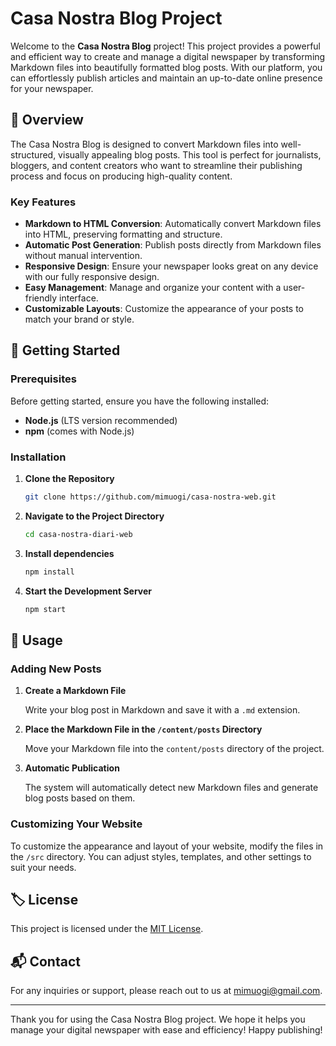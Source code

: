 # Casa Nostra Blog Project

Welcome to the **Casa Nostra Blog** project! This project provides a powerful and efficient way to create and manage a digital newspaper by transforming Markdown files into beautifully formatted blog posts. With our platform, you can effortlessly publish articles and maintain an up-to-date online presence for your newspaper.

## 📖 Overview

The Casa Nostra Blog is designed to convert Markdown files into well-structured, visually appealing blog posts. This tool is perfect for journalists, bloggers, and content creators who want to streamline their publishing process and focus on producing high-quality content.

### Key Features

- **Markdown to HTML Conversion**: Automatically convert Markdown files into HTML, preserving formatting and structure.
- **Automatic Post Generation**: Publish posts directly from Markdown files without manual intervention.
- **Responsive Design**: Ensure your newspaper looks great on any device with our fully responsive design.
- **Easy Management**: Manage and organize your content with a user-friendly interface.
- **Customizable Layouts**: Customize the appearance of your posts to match your brand or style.

## 🚀 Getting Started

### Prerequisites

Before getting started, ensure you have the following installed:

- **Node.js** (LTS version recommended)
- **npm** (comes with Node.js)

### Installation

1. **Clone the Repository**

   ```bash
   git clone https://github.com/mimuogi/casa-nostra-web.git
   ```

2. **Navigate to the Project Directory**

   ```bash
   cd casa-nostra-diari-web
   ```

3. **Install dependencies**

   ```bash
   npm install
   ```

4. **Start the Development Server**

   ```bash
   npm start
   ```

## 📝 Usage

### Adding New Posts

1. **Create a Markdown File**

   Write your blog post in Markdown and save it with a `.md` extension.

2. **Place the Markdown File in the `/content/posts` Directory**

   Move your Markdown file into the `content/posts` directory of the project.

3. **Automatic Publication**

   The system will automatically detect new Markdown files and generate blog posts based on them.

### Customizing Your Website

To customize the appearance and layout of your website, modify the files in the `/src` directory. You can adjust styles, templates, and other settings to suit your needs.

## 🏷️ License

This project is licensed under the [MIT License](LICENSE).

## 📬 Contact

For any inquiries or support, please reach out to us at [mimuogi@gmail.com](mailto:mimuogi@gmail.com).

---

Thank you for using the Casa Nostra Blog project. We hope it helps you manage your digital newspaper with ease and efficiency! Happy publishing!
